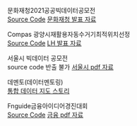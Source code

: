 
문화재청2021공공빅데이터공모전<br>
[Source Code](https://github.com/Taein2/ContestExhibit/blob/master/%EB%AC%B8%ED%99%94%EC%9E%AC%EC%B2%AD2021%EA%B3%B5%EA%B3%B5%EB%B9%85%EB%8D%B0%EC%9D%B4%ED%84%B0%EA%B3%B5%EB%AA%A8%EC%A0%84/%EB%AC%B8%ED%99%94%EC%9E%AC.ipynb)
[문화재청 발표 자료](https://github.com/Taein2/ContestExhibit/blob/master/%EB%AC%B8%ED%99%94%EC%9E%AC%EC%B2%AD2021%EA%B3%B5%EA%B3%B5%EB%B9%85%EB%8D%B0%EC%9D%B4%ED%84%B0%EA%B3%B5%EB%AA%A8%EC%A0%84/CDA%EB%B0%9C%ED%91%9C%EC%9E%90%EB%A3%8C.pdf)

Compas 광양시재활용자동수거기최적위치선정<br>
[Source Code](https://github.com/Taein2/ContestExhibit/blob/master/compas%EA%B4%91%EC%96%91%EC%8B%9C%EC%9E%AC%ED%99%9C%EC%9A%A9%EC%9E%90%EB%8F%99%EC%88%98%EA%B1%B0%EA%B8%B0%EC%B5%9C%EC%A0%81%EC%9C%84%EC%B9%98%EC%84%A0%EC%A0%95/%EC%A7%81%EC%9E%A5%EC%9D%B8%EC%9D%98%EA%BF%88%EC%9D%80%ED%87%B4%EC%82%AC%EC%B5%9C%EC%A2%85.ipynb)
[LH 발표 자료](https://github.com/Taein2/ContestExhibit/blob/master/compas%EA%B4%91%EC%96%91%EC%8B%9C%EC%9E%AC%ED%99%9C%EC%9A%A9%EC%9E%90%EB%8F%99%EC%88%98%EA%B1%B0%EA%B8%B0%EC%B5%9C%EC%A0%81%EC%9C%84%EC%B9%98%EC%84%A0%EC%A0%95/%EC%A7%81%EC%9E%A5%EC%9D%B8%EC%9D%98%EA%BF%88%EC%9D%80%ED%87%B4%EC%82%AC.pdf)

서울시 빅데이터 공모전<br>
source code 반출 불가
[서울시 pdf 자료](https://github.com/Taein2/ContestExhibit/blob/master/%EC%84%9C%EC%9A%B8%EC%8B%9C%20%EB%B9%85%EB%8D%B0%EC%9D%B4%ED%84%B0%20%EA%B3%B5%EB%AA%A8%EC%A0%84/%EB%8D%B0%EC%9D%B4%ED%84%B0%EC%9E%91%EA%B3%A1%EA%B0%80.pdf)

데멘토(데이터멘토링)<br>
[통합 데이터 지도 스토리](https://www.bigdata-map.kr/datastory/new/story_31)

Fnguide금융아이디어경진대회<br>
[Source Code](https://github.com/Taein2/ContestExhibit/blob/master/Fnguide%EA%B8%88%EC%9C%B5%EC%95%84%EC%9D%B4%EB%94%94%EC%96%B4%EA%B2%BD%EC%A7%84%EB%8C%80%ED%9A%8C/%EA%B8%88%EC%9C%B5%EC%95%84%EC%9D%B4%EB%94%94%EC%96%B4%EA%B2%BD%EC%A7%84%EB%8C%80%ED%9A%8C%EC%BD%94%EB%93%9C-%EA%B9%80%ED%83%9C%EC%9D%B8%2C%EA%B9%80%EB%8B%A4%EC%8A%AC%2C%EA%B9%80%EC%A0%95%EC%95%88.ipynb)
[금융 pdf 자료](https://github.com/Taein2/ContestExhibit/blob/master/Fnguide%EA%B8%88%EC%9C%B5%EC%95%84%EC%9D%B4%EB%94%94%EC%96%B4%EA%B2%BD%EC%A7%84%EB%8C%80%ED%9A%8C/%EA%B8%88%EC%9C%B5%EC%95%84%EC%9D%B4%EB%94%94%EC%96%B4%20%EA%B3%B5%EB%AA%A8%EC%A0%84%20%EB%B0%9C%ED%91%9CPPT_%20%EA%B9%80%ED%83%9C%EC%9D%B8%2C%20%EA%B9%80%EB%8B%A4%EC%8A%AC%2C%20%EA%B9%80%EC%A0%95%EC%95%88.pdf)
